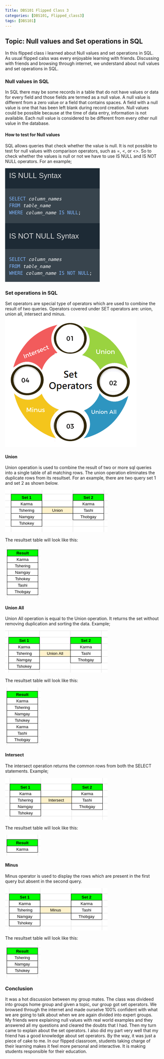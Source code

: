 ```yaml
---
Title: DBS101 Flipped Class 3
categories: [DBS101, Flipped_class3]
tags: [DBS101]
---
```


## Topic: Null values and Set operations in SQL

In this flipped class i learned about Null values and set operations in SQL. As usual flipped calss was every enjoyable learning with friends. Discussing with friends and browsing through internet, we understand about null values and set operations in SQL.

### Null values in SQL
In SQL there may be some records in a table that do not have values or data for every field and those fields are termed as a null value. A null value is different from a zero value or a field that contains spaces. A field with a null value is one that has been left blank during record creation. Null values could be possible because at the time of data entry, information is not available.  Each null value is considered to be different from every other null value in the database.

#### How to test for Null values
SQL allows queries that check whether the value is null. It is not possible to test for null values with comparison operators, such as =, <, or <>. So to check whether the values is null or not we have to use IS NULL and IS NOT NULL operators. For an example;

![null value](/pictures/DBS_pictures/ss9.png)

### Set operations in SQL
Set operators are special type of operators which are used to combine the result of two queries. Operators covered under SET operators are: union, union all, intersect and minus.
![type](/pictures/DBS_pictures/ss10.png)

#### Union
Union operation is used to combine the result of two or more sql queries into a single table of all matching rows. The union operation eliminates the duplicate rows from its resultset. For an example, there are two query set 1 and set 2 as shown below.

![union](/pictures/DBS_pictures/ss11.png)

The resultset table will look like this:


![unires](/pictures/DBS_pictures/ss15.png)

#### Union All
Union All operation is equal to the Union operation. It returns the set without removing duplication and sorting the data. Example;

![unionall](/pictures/DBS_pictures/ss13.png)

The resultset table will look like this:


![unialres](/pictures/DBS_pictures/ss17.png)

#### Intersect
The intersect operation returns the common rows from both the SELECT statements. Example;

![intersect](/pictures/DBS_pictures/ss12.png)

The resultset table will look like this:


![intersectres](/pictures/DBS_pictures/ss16.png)

#### Minus
Minus operator is used to display the rows which are present in the first query but absent in the second query.

![minus](/pictures/DBS_pictures/ss14.png)

The resultset table will look like this:


![minusres](/pictures/DBS_pictures/ss18.png)

### Conclusion
It was a hot discussion between my group mates. The class was divideed into groups home group and given a topic, our group got set operators. We browsed through the internet and made ourselve 100% confident with what we are going to talk about when we are again divided into expert groups. My friends were explaining null values with real world examples and they answered all my questions and cleared the doubts that I had. Then my turn came to explain about the set operators. I also did my part very well that my friend has a good knowledge about set operators. By the way, it was just a piece of cake to me. In our flipped classroom, students taking charge of their learning makes it feel more personal and interactive. It is making students responsible for their education.





